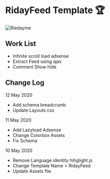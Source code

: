 # RidayFeed Template :trophy:

![Riedayme](https://github.com/riedayme/Blogger/blob/master/RidayFeed/preview.png?raw=true)

## Work List
* Infinite scroll load adsense
* Extract Feed using ajax 
* Comment Show hide

## Change Log
12 May 2020
* Add schema breadcrumb
* Update Layouts css

11 May 2020
* Add Lazyload Adsense
* Change Colorbox Assets
* Fix Schema

10 May 2020
* Remove Language identity hihglight.js
* Change Template Name > RidayFeed
* Update Assets file